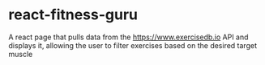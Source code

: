 # react-fitness-guru
A react page that pulls data from the https://www.exercisedb.io API and displays it, allowing the user to filter exercises based on the desired target muscle
